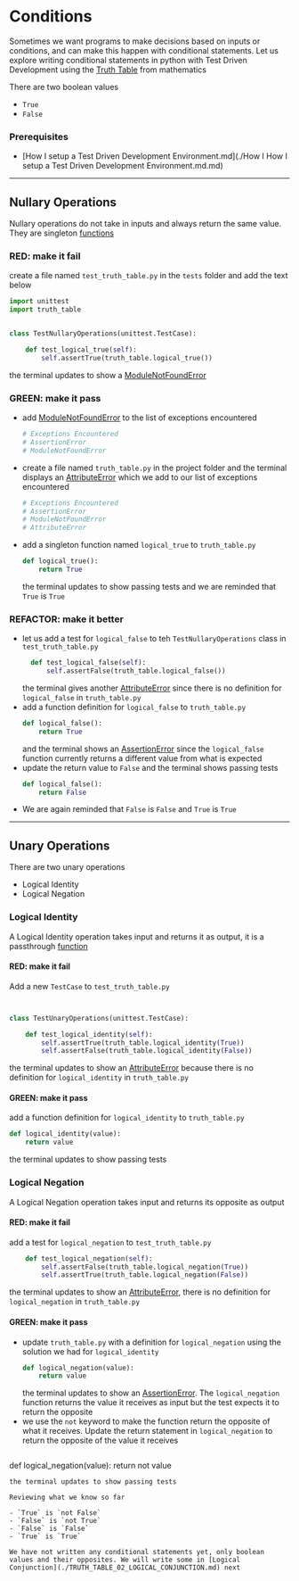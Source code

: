 # Conditions

Sometimes we want programs to make decisions based on inputs or conditions, and can make this happen with conditional statements. Let us explore writing conditional statements in python with Test Driven Development using the [Truth Table](https://en.wikipedia.org/wiki/Truth_table) from mathematics

There are two boolean values

- `True`
- `False`

### Prerequisites

- [How I setup a Test Driven Development Environment.md](./How I How I setup a Test Driven Development Environment.md.md)

---

## Nullary Operations

Nullary operations do not take in inputs and always return the same value. They are singleton [functions](./07_FUNCTIONS.md)

### RED: make it fail

create a file named `test_truth_table.py` in the `tests` folder and add the text below

```python
import unittest
import truth_table


class TestNullaryOperations(unittest.TestCase):

    def test_logical_true(self):
        self.assertTrue(truth_table.logical_true())
```

the terminal updates to show a [ModuleNotFoundError](./MODULE_NOT_FOUND_ERROR.md)

### GREEN: make it pass

- add [ModuleNotFoundError](./MODULE_NOT_FOUND_ERROR.md) to the list of exceptions encountered
  ```python
  # Exceptions Encountered
  # AssertionError
  # ModuleNotFoundError
  ```
- create a file named `truth_table.py` in the project folder and the terminal displays an [AttributeError](./ATTRIBUTE_ERROR.md) which we add to our list of exceptions encountered
  ```python
  # Exceptions Encountered
  # AssertionError
  # ModuleNotFoundError
  # AttributeError
  ```
- add a singleton function named `logical_true` to `truth_table.py`
  ```python
  def logical_true():
      return True
  ```
  the terminal updates to show passing tests and we are reminded that `True` is `True`

### REFACTOR: make it better

- let us add a test for `logical_false` to teh `TestNullaryOperations` class in `test_truth_table.py`
  ```python
    def test_logical_false(self):
        self.assertFalse(truth_table.logical_false())
  ```
  the terminal gives another [AttributeError](./ATTRIBUTE_ERROR.md) since there is no definition for `logical_false` in `truth_table.py`
- add a function definition for `logical_false` to `truth_table.py`
  ```python
  def logical_false():
      return True
  ```
  and the terminal shows an [AssertionError](./ASSERTION_ERROR.md) since the `logical_false` function currently returns a different value from what is expected
- update the return value to `False` and the terminal shows passing tests
  ```python
  def logical_false():
      return False
  ```
- We are again reminded that `False` is `False` and `True` is `True`

---

## Unary Operations

There are two unary operations

- Logical Identity
- Logical Negation

### Logical Identity

A Logical Identity operation takes input and returns it as output, it is a passthrough [function](./07_FUNCTIONS.md)

#### RED: make it fail

Add a new `TestCase` to `test_truth_table.py`

```python


class TestUnaryOperations(unittest.TestCase):

    def test_logical_identity(self):
        self.assertTrue(truth_table.logical_identity(True))
        self.assertFalse(truth_table.logical_identity(False))
```

the terminal updates to show an [AttributeError](./ATTRIBUTE_ERROR.md) because there is no definition for `logical_identity` in `truth_table.py`

#### GREEN: make it pass

add a function definition for `logical_identity` to `truth_table.py`

```python
def logical_identity(value):
    return value
```

the terminal updates to show passing tests

### Logical Negation

A Logical Negation operation takes input and returns its opposite as output

#### RED: make it fail

add a test for `logical_negation` to `test_truth_table.py`

```python
    def test_logical_negation(self):
        self.assertFalse(truth_table.logical_negation(True))
        self.assertTrue(truth_table.logical_negation(False))
```

the terminal updates to show an [AttributeError](./ATTRIBUTE_ERROR.md), there is no definition for `logical_negation` in `truth_table.py`

#### GREEN: make it pass

- update `truth_table.py` with a definition for `logical_negation` using the solution we had for `logical_identity`
  ```python
  def logical_negation(value):
      return value
  ```
  the terminal updates to show an [AssertionError](./ASSERTION_ERROR.md). The `logical_negation` function returns the value it receives as input but the test expects it to return the opposite
- we use the `not` keyword to make the function return the opposite of what it receives. Update the return statement in `logical_negation` to return the opposite of the value it receives
  ```python
def logical_negation(value):
    return not value
  ```
  the terminal updates to show passing tests

Reviewing what we know so far

- `True` is `not False`
- `False` is `not True`
- `False` is `False`
- `True` is `True`

We have not written any conditional statements yet, only boolean values and their opposites. We will write some in [Logical Conjunction](./TRUTH_TABLE_02_LOGICAL_CONJUNCTION.md) next